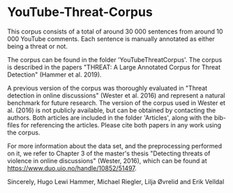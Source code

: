 
# YouTube-Threat-Corpus

This corpus consists of a total of around 30 000 sentences from around 10 000 YouTube comments. Each sentence is manually annotated as either being a threat or not. 

The corpus can be found in the folder 'YouTubeThreatCorpus'. The corpus is described in the papers "THREAT: A Large Annotated Corpus for Threat Detection" (Hammer et al. 2019). 

A previous version of the corpus was thoroughly evaluated in "Threat detection in online discussions" (Wester et al. 2016) and represent a natural benchmark for future research. The version of the corpus used in Wester et al. (2016) is not publicly available, but can be obtained by contacting the authors. Both articles are included in the folder 'Articles', along with the bib-files for referencing the articles. Please cite both papers in any work using the corpus.

For more information about the data set, and the preprocessing performed on it, we refer to Chapter 3 of the master's thesis "Detecting threats of violence in online discussions" (Wester, 2016), which can be found at https://www.duo.uio.no/handle/10852/51497.

Sincerely,
Hugo Lewi Hammer, Michael Riegler, Lilja Øvrelid and Erik Velldal

